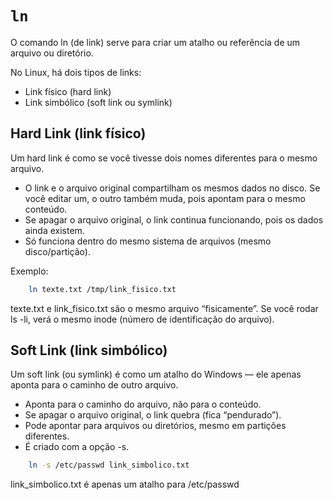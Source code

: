 # `ln`

O comando ln (de link) serve para criar um atalho ou referência de um arquivo ou diretório.

No Linux, há dois tipos de links:
* Link físico (hard link)
* Link simbólico (soft link ou symlink)

## Hard Link (link físico)
Um hard link é como se você tivesse dois nomes diferentes para o mesmo arquivo.
* O link e o arquivo original compartilham os mesmos dados no disco.
Se você editar um, o outro também muda, pois apontam para o mesmo conteúdo.
* Se apagar o arquivo original, o link continua funcionando, pois os dados ainda existem.
* Só funciona dentro do mesmo sistema de arquivos (mesmo disco/partição).

Exemplo:
```bash
    ln texte.txt /tmp/link_fisico.txt
```
texte.txt e link_fisico.txt são o mesmo arquivo “fisicamente”.
Se você rodar ls -li, verá o mesmo inode (número de identificação do arquivo).

## Soft Link (link simbólico)
Um soft link (ou symlink) é como um atalho do Windows — ele apenas aponta para o caminho de outro arquivo.

* Aponta para o caminho do arquivo, não para o conteúdo.
* Se apagar o arquivo original, o link quebra (fica “pendurado”).
* Pode apontar para arquivos ou diretórios, mesmo em partições diferentes.
* É criado com a opção -s.

```bash
    ln -s /etc/passwd link_simbolico.txt
```
link_simbolico.txt é apenas um atalho para /etc/passwd